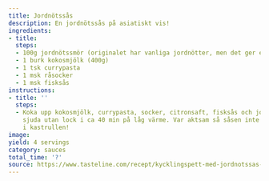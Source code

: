 ```yaml
---
title: Jordnötssås
description: En jordnötssås på asiatiskt vis!
ingredients:
- title:
  steps:
  - 100g jordnötssmör (originalet har vanliga jordnötter, men det ger en otrevlig konsistens)
  - 1 burk kokosmjölk (400g)
  - 1 tsk currypasta
  - 1 msk råsocker
  - 1 msk fisksås
instructions:
- title: ''
  steps:
  - Koka upp kokosmjölk, currypasta, socker, citronsaft, fisksås och jordnötter. Låt
    sjuda utan lock i ca 40 min på låg värme. Var aktsam så såsen inte bränns fast
    i kastrullen!
image: 
yield: 4 servings
category: sauces
total_time: '?'
source: https://www.tasteline.com/recept/kycklingspett-med-jordnotssas-4/
---
```

